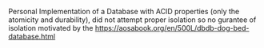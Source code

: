 Personal Implementation of a Database with ACID properties (only the atomicity and durability), did not attempt proper isolation so no gurantee of isolation
motivated by the  https://aosabook.org/en/500L/dbdb-dog-bed-database.html